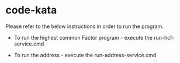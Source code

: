 # code-kata

Please refer to the below instructions in order to run the program.

* To run the highest common Factor program - execute the run-hcf-service.cmd

* To run the address - execute the run-address-service.cmd